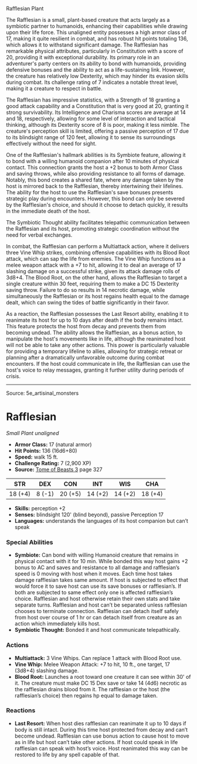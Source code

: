 <MonsterName/>Rafflesian</MonsterName>
<CreatureType/>Plant</CreatureType>

<summary>The Rafflesian is a small, plant-based creature that acts largely as a symbiotic partner to humanoids, enhancing their capabilities while drawing upon their life force. This unaligned entity possesses a high armor class of 17, making it quite resilient in combat, and has robust hit points totaling 136, which allows it to withstand significant damage. The Rafflesian has remarkable physical attributes, particularly in Constitution with a score of 20, providing it with exceptional durability. Its primary role in an adventurer's party centers on its ability to bond with humanoids, providing defensive bonuses and the ability to act as a life-sustaining link. However, the creature has relatively low Dexterity, which may hinder its evasion skills during combat. Its challenge rating of 7 indicates a notable threat level, making it a creature to respect in battle.</summary>

<detail>

The Rafflesian has impressive statistics, with a Strength of 18 granting a good attack capability and a Constitution that is very good at 20, granting it strong survivability. Its Intelligence and Charisma scores are average at 14 and 18, respectively, allowing for some level of interaction and tactical thinking, although its Dexterity score of 8 is poor, making it less nimble. The creature's perception skill is limited, offering a passive perception of 17 due to its blindsight range of 120 feet, allowing it to sense its surroundings effectively without the need for sight.

One of the Rafflesian's hallmark abilities is its Symbiote feature, allowing it to bond with a willing humanoid companion after 10 minutes of physical contact. This connection grants the host a +2 bonus to both Armor Class and saving throws, while also providing resistance to all forms of damage. Notably, this bond creates a shared fate, where any damage taken by the host is mirrored back to the Rafflesian, thereby intertwining their lifelines. The ability for the host to use the Rafflesian's save bonuses presents strategic play during encounters. However, this bond can only be severed by the Rafflesian's choice, and should it choose to detach quickly, it results in the immediate death of the host.

The Symbiotic Thought ability facilitates telepathic communication between the Rafflesian and its host, promoting strategic coordination without the need for verbal exchanges. 

In combat, the Rafflesian can perform a Multiattack action, where it delivers three Vine Whip strikes, combining offensive capabilities with its Blood Root attack, which can sap the life from enemies. The Vine Whip functions as a melee weapon attack with a +7 to hit, allowing it to deal an average of 17 slashing damage on a successful strike, given its attack damage rolls of 3d8+4. The Blood Root, on the other hand, allows the Rafflesian to target a single creature within 30 feet, requiring them to make a DC 15 Dexterity saving throw. Failure to do so results in 14 necrotic damage, while simultaneously the Rafflesian or its host regains health equal to the damage dealt, which can swing the tides of battle significantly in their favor.

As a reaction, the Rafflesian possesses the Last Resort ability, enabling it to reanimate its host for up to 10 days after death if the body remains intact. This feature protects the host from decay and prevents them from becoming undead. The ability allows the Rafflesian, as a bonus action, to manipulate the host's movements like in life, although the reanimated host will not be able to take any other actions. This power is particularly valuable for providing a temporary lifeline to allies, allowing for strategic retreat or planning after a dramatically unfavorable outcome during combat encounters. If the host could communicate in life, the Rafflesian can use the host's voice to relay messages, granting it further utility during periods of crisis.</detail>



---

Source: 5e_artisinal_monsters

# Rafflesian

*Small* *Plant* *unaligned*

- **Armor Class:** 17 (natural armor)
- **Hit Points:** 136 (16d6+80)
- **Speed:** walk 15 ft.
- **Challenge Rating:** 7 (2,900 XP)
- **Source:** [Tome of Beasts 3](https://koboldpress.com/kpstore/product/tome-of-beasts-3-for-5th-edition/) page 327

| STR | DEX | CON | INT | WIS | CHA |
| --- | --- | --- | --- | --- | --- |
| 18 (+4) | 8 (-1) | 20 (+5) | 14 (+2) | 14 (+2) | 18 (+4) |

- **Skills:** perception +2
- **Senses:** blindsight 120' (blind beyond), passive Perception 17
- **Languages:** understands the languages of its host companion but can’t speak

### Special Abilities

- **Symbiote:** Can bond with willing Humanoid creature that remains in physical contact with it for 10 min. While bonded this way host gains +2 bonus to AC and saves and resistance to all damage and rafflesian’s speed is 0 moving with host when it moves. Each time host takes damage rafflesian takes same amount. If host is subjected to effect that would force it to save host can use its save bonuses or rafflesian’s. If both are subjected to same effect only one is affected rafflesian’s choice. Rafflesian and host otherwise retain their own stats and take separate turns. Rafflesian and host can’t be separated unless rafflesian chooses to terminate connection. Rafflesian can detach itself safely from host over course of 1 hr or can detach itself from creature as an action which immediately kills host.
- **Symbiotic Thought:** Bonded it and host communicate telepathically.

### Actions

- **Multiattack:** 3 Vine Whips. Can replace 1 attack with Blood Root use.
- **Vine Whip:** Melee Weapon Attack: +7 to hit, 10 ft., one target, 17 (3d8+4) slashing damage.
- **Blood Root:** Launches a root toward one creature it can see within 30' of it. The creature must make DC 15 Dex save or take 14 (4d6) necrotic as the rafflesian drains blood from it. The rafflesian or the host (the rafflesian’s choice) then regains hp equal to damage taken.

### Reactions

- **Last Resort:** When host dies rafflesian can reanimate it up to 10 days if body is still intact. During this time host protected from decay and can’t become undead. Rafflesian can use bonus action to cause host to move as in life but host can’t take other actions. If host could speak in life rafflesian can speak with host’s voice. Host reanimated this way can be restored to life by any spell capable of that.




